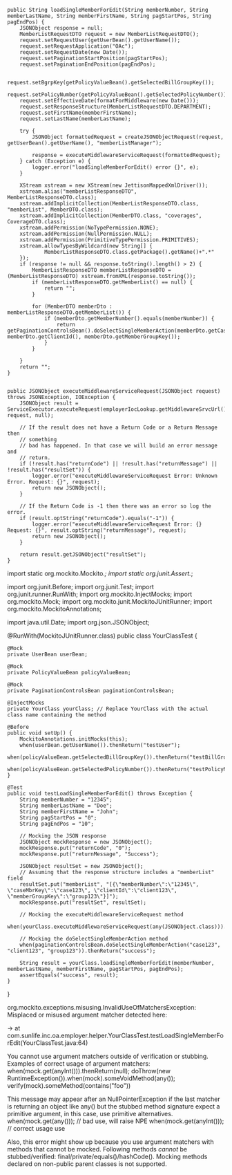 	public String loadSingleMemberForEdit(String memberNumber, String memberLastName, String memberFirstName, String pagStartPos, String pagEndPos) {
		JSONObject response = null;
		MemberListRequestDTO request = new MemberListRequestDTO();
		request.setRequestUser(getUserBean().getUserName());
		request.setRequestApplication("OAc");
		request.setRequestDate(new Date());
		request.setPaginationStartPosition(pagStartPos);
		request.setPaginationEndPosition(pagEndPos);

		request.setBgrpKey(getPolicyValueBean().getSelectedBillGroupKey());
		request.setPolicyNumber(getPolicyValueBean().getSelectedPolicyNumber());
		request.setEffectiveDate(formatForMiddleware(new Date()));
		request.setResponseStructure(MemberListRequestDTO.DEPARTMENT);
		request.setFirstName(memberFirstName);
		request.setLastName(memberLastName);

		try {
			JSONObject formattedRequest = createJSONObjectRequest(request, getUserBean().getUserName(), "memberListManager");

			response = executeMiddlewareServiceRequest(formattedRequest);
		} catch (Exception e) {
			logger.error("loadSingleMemberForEdit() error {}", e);
		}

		XStream xstream = new XStream(new JettisonMappedXmlDriver());
		xstream.alias("memberListResponseDTO", MemberListResponseDTO.class);
		xstream.addImplicitCollection(MemberListResponseDTO.class, "memberList", MemberDTO.class);
		xstream.addImplicitCollection(MemberDTO.class, "coverages", CoverageDTO.class);
		xstream.addPermission(NoTypePermission.NONE);
		xstream.addPermission(NullPermission.NULL);
		xstream.addPermission(PrimitiveTypePermission.PRIMITIVES);
		xstream.allowTypesByWildcard(new String[] {
				MemberListResponseDTO.class.getPackage().getName()+".*"
		});
		if (response != null && response.toString().length() > 2) {
			MemberListResponseDTO memberListResponseDTO = (MemberListResponseDTO) xstream.fromXML(response.toString());
			if (memberListResponseDTO.getMemberList() == null) {
				return "";
			}

			for (MemberDTO memberDto : memberListResponseDTO.getMemberList()) {
				if (memberDto.getMemberNumber().equals(memberNumber)) {
					return getPaginationControlsBean().doSelectSingleMemberAction(memberDto.getCaseMbrKey(), memberDto.getClientId(), memberDto.getMemberGroupKey());
				}
			}

		}
		return "";
	}
	
	
	public JSONObject executeMiddlewareServiceRequest(JSONObject request) throws JSONException, IOException {
		JSONObject result = ServiceExecutor.executeRequest(employerIocLookup.getMiddlewareSrvcUrl(), request, null);

		// If the result does not have a Return Code or a Return Message then
		// something
		// bad has happened. In that case we will build an error message and
		// return.
		if (!result.has("returnCode") || !result.has("returnMessage") || !result.has("resultSet")) {
			logger.error("executeMiddlewareServiceRequest Error: Unknown Error. Request: {}", request);
			return new JSONObject();
		}

		// If the Return Code is -1 then there was an error so log the error.
		if (result.optString("returnCode").equals("-1")) {
			logger.error("executeMiddlewareServiceRequest Error: {} Request: {}", result.optString("returnMessage"), request);
			return new JSONObject();
		}

		return result.getJSONObject("resultSet");
	}



import static org.mockito.Mockito.*;
import static org.junit.Assert.*;

import org.junit.Before;
import org.junit.Test;
import org.junit.runner.RunWith;
import org.mockito.InjectMocks;
import org.mockito.Mock;
import org.mockito.junit.MockitoJUnitRunner;
import org.mockito.MockitoAnnotations;

import java.util.Date;
import org.json.JSONObject;

@RunWith(MockitoJUnitRunner.class)
public class YourClassTest {

    @Mock
    private UserBean userBean;
    
    @Mock
    private PolicyValueBean policyValueBean;
    
    @Mock
    private PaginationControlsBean paginationControlsBean;
    
    @InjectMocks
    private YourClass yourClass; // Replace YourClass with the actual class name containing the method
    
    @Before
    public void setUp() {
        MockitoAnnotations.initMocks(this);
        when(userBean.getUserName()).thenReturn("testUser");
        when(policyValueBean.getSelectedBillGroupKey()).thenReturn("testBillGroupKey");
        when(policyValueBean.getSelectedPolicyNumber()).thenReturn("testPolicyNumber");
    }

    @Test
    public void testLoadSingleMemberForEdit() throws Exception {
        String memberNumber = "12345";
        String memberLastName = "Doe";
        String memberFirstName = "John";
        String pagStartPos = "0";
        String pagEndPos = "10";

        // Mocking the JSON response
        JSONObject mockResponse = new JSONObject();
        mockResponse.put("returnCode", "0");
        mockResponse.put("returnMessage", "Success");

        JSONObject resultSet = new JSONObject();
        // Assuming that the response structure includes a "memberList" field
        resultSet.put("memberList", "[{\"memberNumber\":\"12345\", \"caseMbrKey\":\"case123\", \"clientId\":\"client123\", \"memberGroupKey\":\"group123\"}]");
        mockResponse.put("resultSet", resultSet);

        // Mocking the executeMiddlewareServiceRequest method
        when(yourClass.executeMiddlewareServiceRequest(any(JSONObject.class))).thenReturn(resultSet);

        // Mocking the doSelectSingleMemberAction method
        when(paginationControlsBean.doSelectSingleMemberAction("case123", "client123", "group123")).thenReturn("success");

        String result = yourClass.loadSingleMemberForEdit(memberNumber, memberLastName, memberFirstName, pagStartPos, pagEndPos);
        assertEquals("success", result);
    }
}	


org.mockito.exceptions.misusing.InvalidUseOfMatchersException: 
Misplaced or misused argument matcher detected here:

-> at com.sunlife.inc.oa.employer.helper.YourClassTest.testLoadSingleMemberForEdit(YourClassTest.java:64)

You cannot use argument matchers outside of verification or stubbing.
Examples of correct usage of argument matchers:
    when(mock.get(anyInt())).thenReturn(null);
    doThrow(new RuntimeException()).when(mock).someVoidMethod(any());
    verify(mock).someMethod(contains("foo"))

This message may appear after an NullPointerException if the last matcher is returning an object 
like any() but the stubbed method signature expect a primitive argument, in this case,
use primitive alternatives.
    when(mock.get(any())); // bad use, will raise NPE
    when(mock.get(anyInt())); // correct usage use

Also, this error might show up because you use argument matchers with methods that cannot be mocked.
Following methods *cannot* be stubbed/verified: final/private/equals()/hashCode().
Mocking methods declared on non-public parent classes is not supported.
